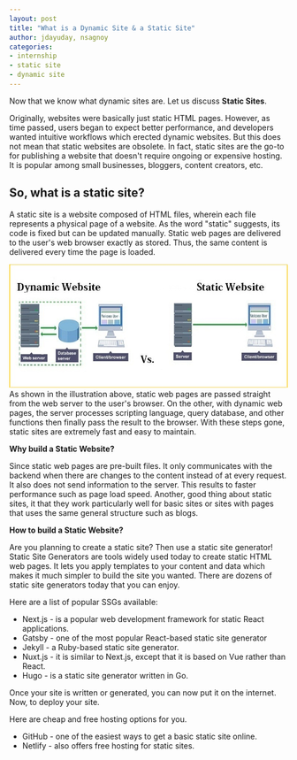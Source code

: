 ```yaml
---
layout: post
title: "What is a Dynamic Site & a Static Site"
author: jdayuday, nsagnoy
categories:
- internship
- static site
- dynamic site
---
```

Now that we know what dynamic sites are. Let us discuss **Static Sites**.

Originally, websites were basically just static HTML pages. However, as time passed, users began to expect better performance, and developers wanted intuitive workflows which erected dynamic websites. But this does not mean that static websites are obsolete. In fact, static sites are the go-to for publishing a website that doesn't require ongoing or expensive hosting. It is popular among small businesses, bloggers, content creators, etc.


## So, what is a static site?

A static site is a website composed of HTML files, wherein each file represents a physical page of a website. As the word "static" suggests, its code is fixed but can be updated manually. Static web pages are delivered to the user's web browser exactly as stored. Thus, the same content is delivered every time the page is loaded.

<img src="../assets/images/staticvsdynamic.jpg" alt="static vs dynamic sites" width="600px"> <br />
As shown in the illustration above, static web pages are passed straight from the web server to the user's browser. On the other, with dynamic web pages, the server processes scripting language, query database, and other functions then finally pass the result to the browser. With these steps gone, static sites are extremely fast and easy to maintain. 


**Why build a Static Website?**

Since static web pages are pre-built files. It only communicates with the backend when there are changes to the content instead of at every request. It also does not send information to the server. This results to faster performance such as page load speed. Another, good thing about static sites, it that they work particularly well for basic sites or sites with pages that uses the same general structure such as blogs.


**How to build a Static Website?**

Are you planning to create a static site? Then use a static site generator! Static Site Generators are tools widely used today to create static HTML web pages. It lets you apply templates to your content and data which makes it much simpler to build the site you wanted. There are dozens of static site generators today that you can enjoy.

Here are a list of popular SSGs available:

- Next.js - is a popular web development framework for static React applications.
- Gatsby - one of the most popular React-based static site generator
- Jekyll - a Ruby-based static site generator.
- Nuxt.js - it is similar to Next.js, except that it is based on Vue rather than React.
- Hugo - is a static site generator written in Go.

Once your site is written or generated, you can now put it on the internet. Now, to deploy your site. 

Here are cheap and free hosting options for you.

- GitHub - one of the easiest ways to get a basic static site online.
- Netlify - also offers free hosting for static sites.





